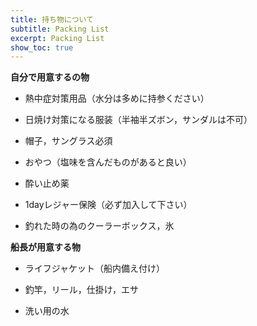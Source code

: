 ```yaml
---
title: 持ち物について
subtitle: Packing List
excerpt: Packing List
show_toc: true
---
```

**自分で用意するの物**

- 熱中症対策用品（水分は多めに持参ください） 

- 日焼け対策になる服装（半袖半ズボン，サンダルは不可） 

- 帽子，サングラス必須 

- おやつ（塩味を含んだものがあると良い） 

- 酔い止め薬 

- 1dayレジャー保険（必ず加入して下さい） 

- 釣れた時の為のクーラーボックス，氷 

**船長が用意する物**

- ライフジャケット（船内備え付け） 

- 釣竿，リール，仕掛け，エサ 

- 洗い用の水 